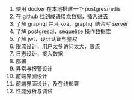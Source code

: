 1. 使用 docker 在本地搭建一个 postgres/redis
2. 在 github 找到成语接龙数据，插入进去
3. 了解 graphql 并且 koa、graphql 结合写 server
4. 了解 postgresql，sequelize 操作数据库
5. 了解 jwt，设计认证与鉴权
6. 限流设计，用户太多访问太大，限流
7. 日志设计，接入数据
8. 部署
9. 异常与报警设计
10. 前端界面设计
10. 前端界面设计，及在线部署
11. 性能分析与调试